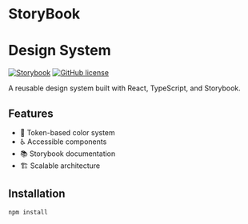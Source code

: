 # StoryBook
# Design System

[![Storybook](https://cdn.jsdelivr.net/gh/storybookjs/brand@main/badge/badge-storybook.svg)](https://your-chromatic-link.com)
[![GitHub license](https://img.shields.io/github/license/your-username/your-repo)](https://github.com/your-username/your-repo/blob/main/LICENSE)

A reusable design system built with React, TypeScript, and Storybook.

## Features

- 🎨 Token-based color system
- ♿️ Accessible components
- 📚 Storybook documentation
- 🏗️ Scalable architecture

## Installation

```bash
npm install
